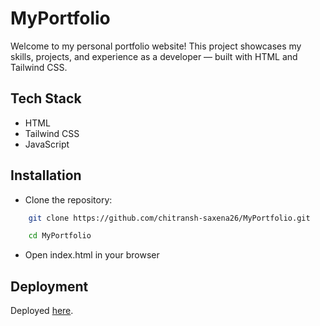 
# MyPortfolio

Welcome to my personal portfolio website! This project showcases my skills, projects, and experience as a developer — built with HTML and Tailwind CSS.

## Tech Stack

- HTML
- Tailwind CSS
- JavaScript

## Installation

- Clone the repository:

```bash
    git clone https://github.com/chitransh-saxena26/MyPortfolio.git  

    cd MyPortfolio

```
    
- Open index.html in your browser
## Deployment

Deployed [here](https://chitransh-saxena26.github.io/MyPortfolio/).


